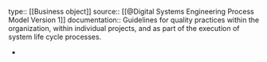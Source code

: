 type:: [[Business object]]
source:: [[@Digital Systems Engineering Process Model Version 1]]
documentation:: Guidelines for quality practices within the organization, within individual projects, and as part of the execution of system life cycle processes.

-